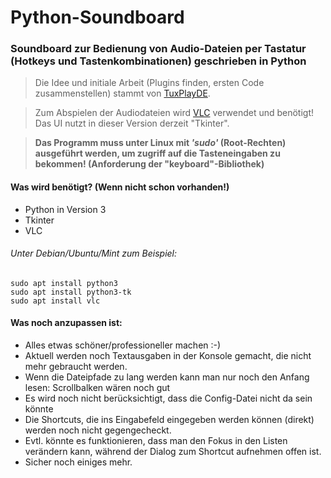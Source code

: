 # Python-Soundboard
### Soundboard zur Bedienung von Audio-Dateien per Tastatur (Hotkeys und Tastenkombinationen) geschrieben in Python

> Die Idee und initiale Arbeit (Plugins finden, ersten Code zusammenstellen) stammt von [TuxPlayDE](https://www.twitch.tv/tuxplayde "TuxPlayDE - Twitch").

> Zum Abspielen der Audiodateien wird [VLC](https://www.videolan.org/vlc/) verwendet und benötigt! Das UI nutzt in dieser Version derzeit "Tkinter".

> __Das Programm muss unter Linux mit _'sudo'_ (Root-Rechten) ausgeführt werden, um zugriff auf die Tasteneingaben zu bekommen! (Anforderung der "keyboard"-Bibliothek)__


#### Was wird benötigt? (Wenn nicht schon vorhanden!)
- Python in Version 3
- Tkinter
- VLC

###### Unter Debian/Ubuntu/Mint zum Beispiel:
```
sudo apt install python3
sudo apt install python3-tk
sudo apt install vlc
```

#### Was noch anzupassen ist:
- Alles etwas schöner/professioneller machen :-)
- Aktuell werden noch Textausgaben in der Konsole gemacht, die nicht mehr gebraucht werden.
- Wenn die Dateipfade zu lang werden kann man nur noch den Anfang lesen: Scrollbalken wären noch gut
- Es wird noch nicht berücksichtigt, dass die Config-Datei nicht da sein könnte
- Die Shortcuts, die ins Eingabefeld eingegeben werden können (direkt) werden noch nicht gegengecheckt.
- Evtl. könnte es funktionieren, dass man den Fokus in den Listen verändern kann, während der Dialog zum Shortcut aufnehmen offen ist.
- Sicher noch einiges mehr.
